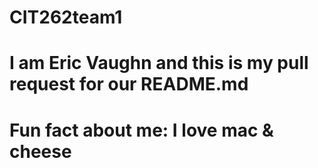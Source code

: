 # CIT262team1

# I am Eric Vaughn and this is my pull request for our README.md
# Fun fact about me: I love mac & cheese
